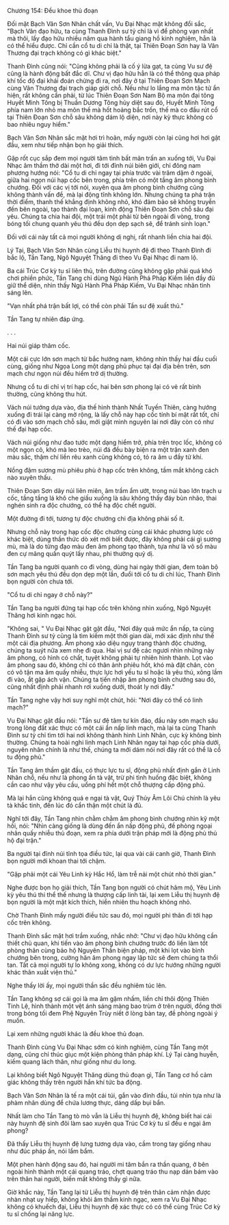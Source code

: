 




Chương 154: Đều khoe thủ đoạn


Đối mặt Bạch Vân Sơn Nhân chất vấn, Vu Đại Nhạc mặt không đổi sắc, "Bạch Vân đạo hữu, ta cùng Thanh Đình sư tỷ chỉ là vì để phòng vạn nhất mà thôi, lấy đạo hữu nhiều năm qua hành tẩu giang hồ kinh nghiệm, hẳn là có thể hiểu được. Chỉ cần cổ tu di chỉ là thật, tại Thiên Đoạn Sơn hay là Vân Thương đại trạch không có gì khác biệt."

Thanh Đình cũng nói: "Cũng không phải là cố ý lừa gạt, ta cùng Vu sư đệ cũng là hành động bất đắc dĩ. Chư vị đạo hữu hẳn là có thể thông qua pháp khí tốc độ đại khái đoán chừng đi ra, nơi đây ở tại Thiên Đoạn Sơn Mạch cùng Vân Thương đại trạch giáp giới chỗ. Nếu như lo lắng ma môn tặc tử ẩn hiện, rất không cần phải, từ lúc Thiên Đoạn Sơn Nam Bộ ma môn đại tông Huyết Minh Tông bị Thuần Dương Tông hủy diệt sau đó, Huyết Minh Tông phía nam lớn nhỏ ma môn thế mà hốt hoảng bắc trốn, thế mà co đầu rút cổ tại Thiên Đoạn Sơn chỗ sâu không dám lộ diện, nơi này kỳ thực không có bao nhiêu nguy hiểm."

Bạch Vân Sơn Nhân sắc mặt hơi trì hoãn, mấy người còn lại cũng hơi hơi gật đầu, xem như tiếp nhận bọn họ giải thích.

Gặp rốt cục sắp đem mọi người tâm tình bất mãn trấn an xuống tới, Vu Đại Nhạc âm thầm thở dài một hơi, đi tới đỉnh núi biên giới, chỉ đông nam phương hướng nói: "Cổ tu di chỉ ngay tại phía trước vài trăm dặm ở ngoài, giữa hai ngọn núi hạp cốc bên trong, phía trên có một tầng âm phong bình chướng. Đối với các vị tới nói, xuyên qua âm phong bình chướng cũng không thành vấn đề, mà lại động tĩnh không lớn. Nhưng chúng ta phá trận thời điểm, thanh thế khẳng định không nhỏ, khó đảm bảo sẽ không truyền đến bên ngoài, tạo thành đại loạn, kinh động Thiên Đoạn Sơn chỗ sâu đại yêu. Chúng ta chia hai đội, một trái một phải từ bên ngoài đi vòng, trong bóng tối chung quanh yêu thú đều dọn dẹp sạch sẽ, để tránh sinh loạn."

Đối với cái này tất cả mọi người không dị nghị, rất nhanh liền chia hai đội.

Lý Tại, Bạch Vân Sơn Nhân cùng Liễu thị huynh đệ đi theo Thanh Đình đi bắc lộ, Tần Tang, Ngô Nguyệt Thăng đi theo Vu Đại Nhạc đi nam lộ.

Ba cái Trúc Cơ kỳ tu sĩ liên thủ, trên đường cũng không gặp phải quá khó chơi phiền phức, Tần Tang chỉ dùng Ngũ Hành Phá Pháp Kiếm liền đầy đủ giữ thể diện, nhìn thấy Ngũ Hành Phá Pháp Kiếm, Vu Đại Nhạc nhãn tình sáng lên.

"Vạn nhất phá trận bất lợi, có thể còn phải Tần sư đệ xuất thủ."

Tần Tang tự nhiên đáp ứng.

. . .

Hai núi giáp thâm cốc.

Một cái cực lớn sơn mạch từ bắc hướng nam, không nhìn thấy hai đầu cuối cùng, giống như Ngọa Long một dạng phủ phục tại đại địa bên trên, sơn mạch chư ngọn núi đều hiểm trở dị thường.

Nhưng cổ tu di chỉ vị trí hạp cốc, hai bên sơn phong lại có vẻ rất bình thường, cũng không thu hút.

Vách núi tướng dựa vào, địa thế hình thành Nhất Tuyến Thiên, càng hướng xuống đi trái lại càng mở rộng, là lấy chỗ này hạp cốc tính bí mật rất tốt, chỉ có đi vào sơn mạch chỗ sâu, mới giật mình nguyên lai nơi đây còn có như thế đại hạp cốc.

Vách núi giống như đao tước một dạng hiểm trở, phía trên trọc lốc, không có một ngọn cỏ, khó mà leo trèo, núi đá đều bày biện ra một trận xanh đen màu sắc, thậm chí liền rêu xanh cũng không có, tỏ ra âm u đầy tử khí.

Nồng đậm sương mù phiêu phù ở hạp cốc trên không, tầm mắt không cách nào xuyên thấu.

Thiên Đoạn Sơn dãy núi liên miên, âm trầm ẩm ướt, trong núi bao lớn trạch u cốc, tầng tầng lá khô che giấu xuống là sâu không thấy đáy bùn nhão, thai nghén sinh ra độc chướng, có thể hạ độc chết người.

Một đường đi tới, tương tự độc chướng chi địa không phải số ít.

Nhưng chỗ này trong hạp cốc độc chướng cùng cái khác phương lược có khác biệt, dùng thần thức dò xét mới biết được, đây không phải cái gì sương mù, mà là do từng đạo màu đen âm phong tạo thành, tựa như là vô số màu đen cự mãng quấn quýt lấy nhau, phi thường quỷ dị.

Tần Tang ba người quanh co đi vòng, dùng hai ngày thời gian, đem toàn bộ sơn mạch yêu thú đều dọn dẹp một lần, đuổi tới cổ tu di chỉ lúc, Thanh Đình bọn người còn chưa tới.

"Cổ tu di chỉ ngay ở chỗ này?"

Tần Tang ba người đứng tại hạp cốc trên không nhìn xuống, Ngô Nguyệt Thăng hơi kinh ngạc hỏi.

"Không sai, " Vu Đại Nhạc gật gật đầu, "Nơi đây quá mức ẩn nấp, ta cùng Thanh Đình sư tỷ cũng là tìm kiếm một thời gian dài, mới xác định như thế một cái địa phương. Âm phong xảo diệu ngụy trang thành độc chướng, chúng ta suýt nữa xem nhẹ đi qua. Hai vị sư đệ các ngươi nhìn những này âm phong, có hình có chất, tuyệt không phải tự nhiên hình thành. Lọt vào âm phong sau đó, không chỉ có thân ảnh phiêu hốt, khó mà đặt chân, còn có vô tận ma âm quấy nhiễu, thực lực hơi yếu tu sĩ hoặc là yêu thú, xông lầm đi vào, ắt gặp ách vận. Chúng ta tiến nhập âm phong bình chướng sau đó, cũng nhất định phải nhanh rơi xuống dưới, thoát ly nơi đây."

Tần Tang nghe vậy hơi suy nghĩ một chút, hỏi: "Nơi đây có thể có linh mạch?"

Vu Đại Nhạc gật đầu nói: "Tần sư đệ tâm tư kín đáo, đầu này sơn mạch sâu trong lòng đất xác thực có một cái ẩn nấp linh mạch, mà lại ta cùng Thanh Đình sư tỷ chỉ tìm tới hai nơi không thành hình Linh Nhãn, cực kỳ không bình thường. Chúng ta hoài nghi linh mạch Linh Nhãn ngay tại hạp cốc phía dưới, nguyên nhân chính là như thế, chúng ta mới dám nói nơi đây rất có thể là cổ tu động phủ."

Tần Tang âm thầm gật đầu, có thực lực tu sĩ, động phủ nhất định gắn ở Linh Nhãn chỗ, nếu như là phong ấn tà vật, trừ phi tình huống đặc biệt, không cần cao như vậy yêu cầu, uổng phí hết một chỗ thượng cấp động phủ.

Mà lại hắn cũng không quá e ngại tà vật, Quý Thủy Âm Lôi Chú chính là yêu tà khắc tinh, đến lúc đó cẩn thận một chút là đủ.

Nghĩ tới đây, Tần Tang nhìn chằm chằm âm phong bình chướng nhìn kỹ một hồi, nói: "Nhìn càng giống là dùng đến ẩn nấp động phủ, đề phòng ngoại nhân quấy nhiễu thủ đoạn, xem ra phía dưới trận pháp mới là động phủ thủ hộ đại trận."

Ba người tại đỉnh núi tĩnh tọa điều tức, lại qua vài cái canh giờ, Thanh Đình bọn người mới khoan thai tới chậm.

"Gặp phải một cái Yêu Linh kỳ Hắc Hổ, làm trễ nải một chút nhỏ thời gian."

Nghe được bọn họ giải thích, Tần Tang bọn người có chút hâm mộ, Yêu Linh kỳ yêu thú thi thể thế nhưng là thượng cấp linh tài, lại xem Liễu thị huynh đệ bọn người là một mặt kích thích, hiển nhiên thu hoạch không nhỏ.

Chờ Thanh Đình mấy người điều tức sau đó, mọi người phi thân đi tới hạp cốc trên không.

Thanh Đình sắc mặt hơi trầm xuống, nhắc nhở: "Chư vị đạo hữu không cần thiết chủ quan, khi tiến vào âm phong bình chướng trước đó liền làm tốt phòng thân cùng bảo hộ Nguyên Thần biện pháp, một khi lọt vào bình chướng bên trong, cường hãn âm phong ngay lập tức sẽ đem chúng ta thổi tan. Tất cả mọi người tự lo không xong, không có dư lực hướng những người khác thân xuất viện thủ."

Nghe thấy lời ấy, mọi người thần sắc đều nghiêm túc lên.

Tần Tang không sợ cái gọi là ma âm gặm nhấm, liền chỉ thôi động Thiên Tinh Lệ, hình thành một vệt ánh sáng màng bao trùm ở trên người, đồng thời trong bóng tối đem Phệ Nguyên Trùy niết ở lòng bàn tay, đề phòng ngoài ý muốn.

Lại xem những người khác là đều khoe thủ đoạn.

Thanh Đình cùng Vu Đại Nhạc sớm có kinh nghiệm, cùng Tần Tang một dạng, cũng chỉ thúc giục một kiện phòng thân pháp khí. Lý Tại càng huyễn, kiếm quang lách thân, như giống như du long.

Lại không biết Ngô Nguyệt Thăng dùng thủ đoạn gì, Tần Tang cơ hồ cảm giác không thấy trên người hắn khí tức ba động.

Bạch Vân Sơn Nhân là tế ra một cái túi, gắn vào đỉnh đầu, túi nhìn tựa như là phàm nhân dùng để chứa lương thực, dáng dấp bụi bẩn.

Nhất làm cho Tần Tang tò mò vẫn là Liễu thị huynh đệ, không biết hai cái này huynh đệ sinh đôi làm sao xuyên qua Trúc Cơ kỳ tu sĩ đều e ngại âm phong?

Đã thấy Liễu thị huynh đệ lưng tương dựa vào, cầm trong tay giống nhau như đúc pháp ấn, nói lẩm bẩm.

Một phen hành động sau đó, hai người mi tâm bắn ra thần quang, ở bên ngoài hình thành một cái quang tráo, chợt quang tráo thu nạp dán bám vào trên thân hai người, biến mất không thấy gì nữa.

Giờ khắc này, Tần Tang lại từ Liễu thị huynh đệ trên thân cảm nhận được nhàn nhạt uy hiếp, không khỏi âm thầm kinh ngạc, xem ra Vu Đại Nhạc không có khuếch đại, Liễu thị huynh đệ xác thực có có thể cùng Trúc Cơ kỳ tu sĩ chống lại năng lực.




